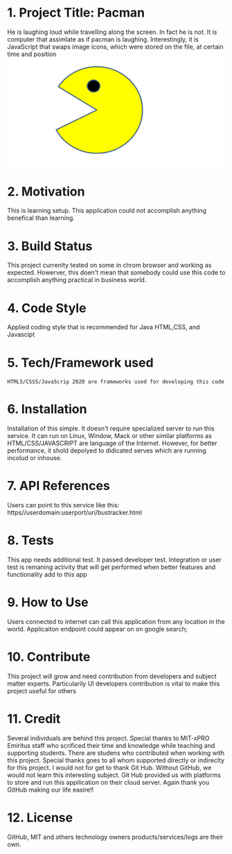 # 1. Project Title: Pacman
  He is laughing loud while travelling along the screen. In fact he is not. It is computer that assimlate as if pacman is laughing. Interestingly, it is JavaScript that swaps image icons, which were stored on the file, at certain time and position
    ![pacmen screenshot](./pac_man.png "alternate image")
# 2. Motivation
   This is learning setup. This appilcation could not accomplish anything benefical than learning. 
# 3. Build Status
   This project currenlty tested on some in chrom browser and working as expected. Howerver, this doen't mean that somebody could use this code to accomplish anything practical in business world. 
# 4. Code Style
   Applied coding style that is recommended for Java HTML,CSS, and Javascipt
# 5. Tech/Framework used
    HTML5/CSS5/JavaScrip 2020 are frameworks used for developing this code
# 6. Installation
   Installation of this simple. It doesn't require specialized server to run this service. It can run on Linux, Window, Mack or other similar platforms as HTML/CSS/JAVASCRIPT are language of the Internet. 
   However, for better performance, it shold depolyed to didicated serves which are running incolud or inhouse.
# 7. API References
  Users can point to this service like this: https//userdomain:userport/uri/bustracker.html
# 8. Tests
  This app needs additional test. It passed developer test. Integration or user test is remaning activity that will get performed when better features and functionality add to this app
# 9. How to Use
  Users connected to internet can call this application from any location in the world. Applicaiton endpoint could appear on on google search;
# 10. Contribute
  This project will grow and need contribution from developers and subject matter experts. Particularily UI developers contribution is vital to make this project useful for others
# 11. Credit
 Several individuals are behind this project. Special thanks to MIT-xPRO Emiritus staff who scrificed their time and knowledge while teaching and supporting students. There are studens who contributed when
  working with this project. Special thanks goes to all whom supported directly or indireclty for this project. I would not for get to thank Git Hub. Without GitHub, we would not learn this interesting subject.
  Git Hub provided us with platforms to store and run this appilication on their cloud server. Again thank you GitHub making our life easire!!
# 12. License
  GitHub, MIT and others technology owners products/services/logs are their own. 
